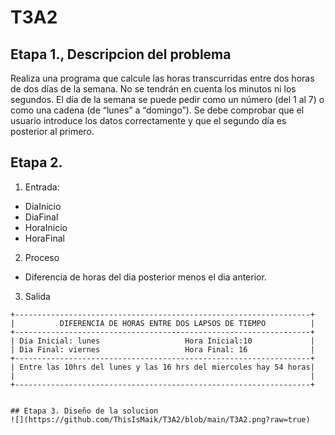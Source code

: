 # T3A2

## Etapa 1., Descripcion del problema
Realiza una programa que calcule las horas transcurridas entre dos horas de dos días de la semana. No se tendrán en cuenta los minutos ni los segundos. El día de la semana se puede pedir como un número (del 1 al 7) o como una cadena (de “lunes” a “domingo”). Se debe comprobar que el usuario introduce los datos correctamente y que el segundo día es posterior al primero.

## Etapa 2.
1. Entrada:
 - DiaInicio
 - DiaFinal
 - HoraInicio
 - HoraFinal
2. Proceso
 - Diferencia de horas del dia posterior menos el dia anterior.
 3. Salida
 ~~~
 +------------------------------------------------------------------+
 |          DIFERENCIA DE HORAS ENTRE DOS LAPSOS DE TIEMPO          |                                                       
 +------------------------------------------------------------------+
 | Dia Inicial: lunes                   Hora Inicial:10             |                
 | Dia Final: viernes                   Hora Final: 16              |                     
 +------------------------------------------------------------------+
 | Entre las 10hrs del lunes y las 16 hrs del miercoles hay 54 horas|                                                                
 |                                                                  |
 +------------------------------------------------------------------+


## Etapa 3. Diseño de la solucion
![](https://github.com/ThisIsMaik/T3A2/blob/main/T3A2.png?raw=true)
